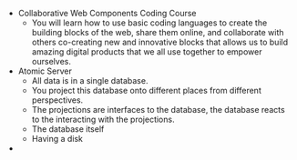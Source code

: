 - Collaborative Web Components Coding Course
	- You will learn how to use basic coding languages to create the building blocks of the web, share them online, and collaborate with others co-creating new and innovative blocks that allows us to build amazing digital products that we all use together to empower ourselves.
- Atomic Server
	- All data is in a single database.
	- You project this database onto different places from different perspectives.
	- The projections are interfaces to the database, the database reacts to the interacting with the projections.
	- The database itself
	- Having a disk
-
